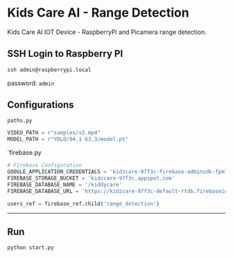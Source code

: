 # Kids Care AI - Range Detection

Kids Care AI IOT Device - RaspberryPi and Picamera range detection.

## SSH Login to Raspberry PI

```cmd
ssh admin@raspberrypi.local
```

password: `admin`

## Configurations

`paths.py`

```python
VIDEO_PATH = r"samples/v2.mp4"
MODEL_PATH = r"YOLO/94.1 63.3/model.pt"
```

`firebase.py

```python
# Firebase Configuration
GOOGLE_APPLICATION_CREDENTIALS = 'kidzcare-97f3c-firebase-adminsdk-fpml6-3904295b4d.json'
FIREBASE_STORAGE_BUCKET = 'kidzcare-97f3c.appspot.com'
FIREBASE_DATABASE_NAME = '/kiddycare'
FIREBASE_DATABASE_URL = 'https://kidzcare-97f3c-default-rtdb.firebaseio.com'

users_ref = firebase_ref.child('range_detection')
````

--- 

## Run

 ```bash
 python start.py
 ```
